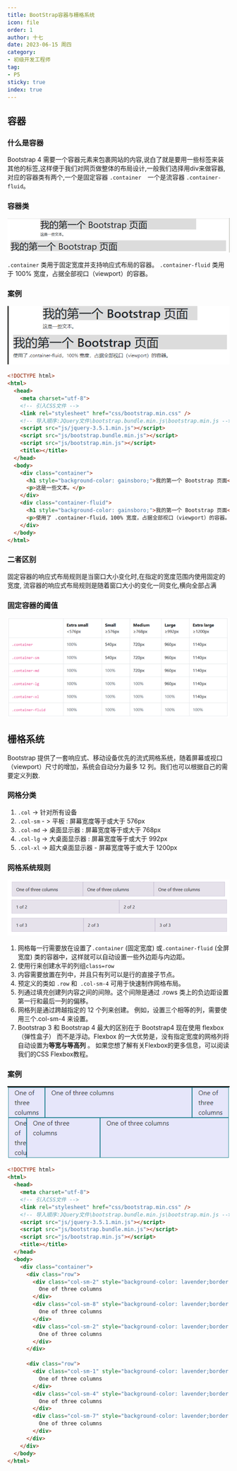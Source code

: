 ```yaml
---
title: BootStrap容器与栅格系统
icon: file
order: 1
author: 十七
date: 2023-06-15 周四
category:
- 初级开发工程师
tag:
- P5
sticky: true
index: true
---
```



## 容器

### 什么是容器

Bootstrap 4 需要一个容器元素来包裹网站的内容,说白了就是要用一些标签来装其他的标签,这样便于我们对网页做整体的布局设计,一般我们选择用div来做容器,对应的容器类有两个,一个是固定容器 `.container  `一个是流容器 `.container-fluid`。

### 容器类

![](./image/image_jMfb_IQs_T.png)

`.container` 类用于固定宽度并支持响应式布局的容器。
`.container-fluid` 类用于 100% 宽度，占据全部视口（viewport）的容器。

### 案例

![](./image/image_cDd2F1TrHf.png)

```html
<!DOCTYPE html>
<html>
  <head>
    <meta charset="utf-8">
    <!-- 引入CSS文件 -->
    <link rel="stylesheet" href="css/bootstrap.min.css" />
    <!-- 导入顺序:JQuery文件\bootstrap.bundle.min.js\bootstrap.min.js -->
    <script src="js/jquery-3.5.1.min.js"></script>
    <script src="js/bootstrap.bundle.min.js"></script>
    <script src="js/bootstrap.min.js"></script>
    <title></title>
  </head>
  <body>
    <div class="container">
      <h1 style="background-color: gainsboro;">我的第一个 Bootstrap 页面</h1>
      <p>这是一些文本。</p>
    </div>
    <div class="container-fluid">
      <h1 style="background-color: gainsboro;">我的第一个 Bootstrap 页面</h1>
      <p>使用了 .container-fluid，100% 宽度，占据全部视口（viewport）的容器。</p>
    </div>
  </body>
</html>

```

### 二者区别

固定容器的响应式布局规则是当窗口大小变化时,在指定的宽度范围内使用固定的宽度,
流容器的响应式布局规则是随着窗口大小的变化一同变化,横向全部占满

### 固定容器的阈值

![](./image/image_QMIHpeTsMu.png)

## 栅格系统

Bootstrap 提供了一套响应式、移动设备优先的流式网格系统，随着屏幕或视口（viewport）尺寸的增加，系统会自动分为最多 12 列。我们也可以根据自己的需要定义列数.&#x20;

### 网格分类

1.  `.col` -> 针对所有设备
2.  `.col-sm` - > 平板 : 屏幕宽度等于或大于 576px
3.  `.col-md` ->  桌面显示器 :  屏幕宽度等于或大于 768px
4.  `.col-lg` -> 大桌面显示器 : 屏幕宽度等于或大于 992px
5.  `.col-xl` -> 超大桌面显示器 - 屏幕宽度等于或大于 1200px

### 网格系统规则

![](./image/image_z6697xWOyq.png)

1.  网格每一行需要放在设置了`.container` (固定宽度) 或`.container-fluid` (全屏宽度) 类的容器中，这样就可以自动设置一些外边距与内边距。
2.  使用行来创建水平的列组`class=row`
3.  内容需要放置在列中，并且只有列可以是行的直接子节点。
4.  预定义的类如 `.row` 和` .col-sm-4` 可用于快速制作网格布局。
5.  列通过填充创建列内容之间的间隙。这个间隙是通过 .rows 类上的负边距设置第一行和最后一列的偏移。
6.  网格列是通过跨越指定的 12 个列来创建。 例如，设置三个相等的列，需要使用三个.col-sm-4 来设置。
7.  Bootstrap 3 和 Bootstrap 4 最大的区别在于 Bootstrap4 现在使用 flexbox（弹性盒子） 而不是浮动。Flexbox 的一大优势是，没有指定宽度的网格列将自动设置为**等宽与等高列** 。 如果您想了解有关Flexbox的更多信息，可以阅读我们的CSS Flexbox教程。

### 案例

![](./image/image_B98-ftx9HI.png)

```html
<!DOCTYPE html>
<html>
  <head>
    <meta charset="utf-8">
    <!-- 引入CSS文件 -->
    <link rel="stylesheet" href="css/bootstrap.min.css" />
    <!-- 导入顺序:JQuery文件\bootstrap.bundle.min.js\bootstrap.min.js -->
    <script src="js/jquery-3.5.1.min.js"></script>
    <script src="js/bootstrap.bundle.min.js"></script>
    <script src="js/bootstrap.min.js"></script>
    <title></title>
  </head>
  <body>
    <div class="container">
      <div class="row">
        <div class="col-sm-2" style="background-color: lavender;border:1px solid #117A8B;">
          One of three columns
        </div>
        <div class="col-sm-8" style="background-color: lavender;border:1px solid #117A8B;">
          One of three columns
        </div>
        <div class="col-sm-2" style="background-color: lavender;border:1px solid #117A8B;">
          One of three columns
        </div>
      </div>

      <div class="row">
        <div class="col-sm-1" style="background-color: lavender;border:1px solid #117A8B;">
          One of three columns
        </div>
        <div class="col-sm-4" style="background-color: lavender;border:1px solid #117A8B;">
          One of three columns
        </div>
        <div class="col-sm-7" style="background-color: lavender;border:1px solid #117A8B;">
          One of three columns
        </div>
      </div>
    </div>
  </body>
</html>

```

